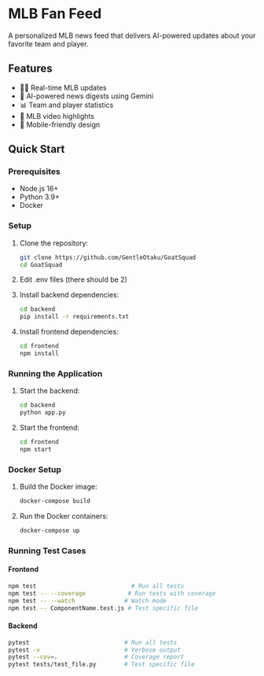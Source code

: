 # MLB Fan Feed

A personalized MLB news feed that delivers AI-powered updates about your favorite team and player.

## Features

- 🏃‍♂️ Real-time MLB updates
- 🤖 AI-powered news digests using Gemini
- 📊 Team and player statistics
- 🎥 MLB video highlights
- 📱 Mobile-friendly design

## Quick Start

### Prerequisites

- Node.js 16+
- Python 3.9+
- Docker

### Setup

1. Clone the repository:
   ```bash
   git clone https://github.com/GentleOtaku/GoatSquad
   cd GoatSquad
   ```
2. Edit .env files (there should be 2) 
   
3. Install backend dependencies:
   ```bash
   cd backend
   pip install -r requirements.txt
   ```

4. Install frontend dependencies:
   ```bash
   cd frontend
   npm install
   ```

### Running the Application

1. Start the backend:
   ```bash
   cd backend
   python app.py
   ```

2. Start the frontend:
   ```bash
   cd frontend
   npm start
   ```

### Docker Setup

1. Build the Docker image:
   ```bash
   docker-compose build
   ```

2. Run the Docker containers:
   ```bash
   docker-compose up
   ```

### Running Test Cases

#### Frontend
```bash
npm test                           # Run all tests
npm test -- --coverage            # Run tests with coverage
npm test -- --watch              # Watch mode
npm test -- ComponentName.test.js # Test specific file
```

#### Backend
```bash
pytest                           # Run all tests
pytest -v                        # Verbose output
pytest --cov=.                   # Coverage report
pytest tests/test_file.py        # Test specific file
```
